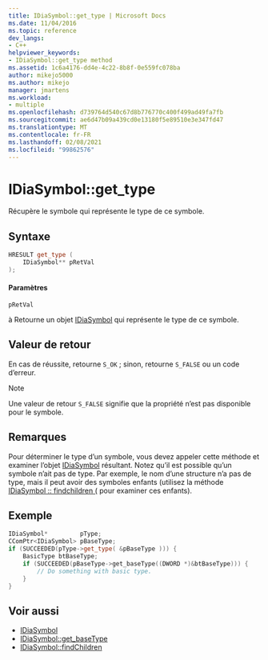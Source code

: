 ```yaml
---
title: IDiaSymbol::get_type | Microsoft Docs
ms.date: 11/04/2016
ms.topic: reference
dev_langs:
- C++
helpviewer_keywords:
- IDiaSymbol::get_type method
ms.assetid: 1c6a4176-dd4e-4c22-8b8f-0e559fc078ba
author: mikejo5000
ms.author: mikejo
manager: jmartens
ms.workload:
- multiple
ms.openlocfilehash: d739764d540c67d8b776770c400f499ad49fa7fb
ms.sourcegitcommit: ae6d47b09a439cd0e13180f5e89510e3e347fd47
ms.translationtype: MT
ms.contentlocale: fr-FR
ms.lasthandoff: 02/08/2021
ms.locfileid: "99862576"
---
```

# <a name="idiasymbolget_type"></a>IDiaSymbol::get_type
Récupère le symbole qui représente le type de ce symbole.

## <a name="syntax"></a>Syntaxe

```C++
HRESULT get_type (
    IDiaSymbol** pRetVal
);
```

#### <a name="parameters"></a>Paramètres
`pRetVal`

à Retourne un objet [IDiaSymbol](../../debugger/debug-interface-access/idiasymbol.md) qui représente le type de ce symbole.

## <a name="return-value"></a>Valeur de retour
En cas de réussite, retourne `S_OK` ; sinon, retourne `S_FALSE` ou un code d’erreur.

> [!NOTE]
> Une valeur de retour `S_FALSE` signifie que la propriété n’est pas disponible pour le symbole.

## <a name="remarks"></a>Remarques
Pour déterminer le type d’un symbole, vous devez appeler cette méthode et examiner l’objet [IDiaSymbol](../../debugger/debug-interface-access/idiasymbol.md) résultant. Notez qu’il est possible qu’un symbole n’ait pas de type. Par exemple, le nom d’une structure n’a pas de type, mais il peut avoir des symboles enfants (utilisez la méthode [IDiaSymbol :: findchildren (](../../debugger/debug-interface-access/idiasymbol-findchildren.md) pour examiner ces enfants).

## <a name="example"></a>Exemple

```C++
IDiaSymbol*         pType;
CComPtr<IDiaSymbol> pBaseType;
if (SUCCEEDED(pType->get_type( &pBaseType ))) {
    BasicType btBaseType;
    if (SUCCEEDED(pBaseType->get_baseType((DWORD *)&btBaseType))) {
        // Do something with basic type.
    }
}
```

## <a name="see-also"></a>Voir aussi
- [IDiaSymbol](../../debugger/debug-interface-access/idiasymbol.md)
- [IDiaSymbol::get_baseType](../../debugger/debug-interface-access/idiasymbol-get-basetype.md)
- [IDiaSymbol::findChildren](../../debugger/debug-interface-access/idiasymbol-findchildren.md)
